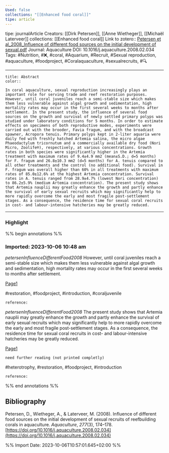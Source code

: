 ```yaml
---
Used: false
collections: "[[Enhanced food coral]]"
tipe: article
---
```

tipe: journalArticle
Creators: [[Dirk Petersen]], [[Anne Wietheger]], [[Michaël Laterveer]]
collections: [[Enhanced food coral]]
Link to zotero:: [Petersen et al_2008_Influence of different food sources on the initial development of sexual.pdf](zotero://select/library/items/7M5KX48M)
Journal: Aquaculture
DOI: 10.1016/j.aquaculture.2008.02.034
Tags: #Nutrition, #❌, #coral, #Aquarium, #Recruit, #Sexual reproduction, #aquaculture, #foodproject, #Coralaquaculture, #sexualrecruits, #🔍

---
```ad-note
title: Abstract
color:: 

In coral aquaculture, sexual reproduction increasingly plays an important role for serving trade and reef restoration purposes. However, until coral juveniles reach a semi-stable size which makes them less vulnerable against algal growth and sedimentation, high mortality rates may occur in the first several weeks to months after settlement. In the present study, the influence of several food sources on the growth and survival of newly settled primary polyps was studied under laboratory conditions for 5 months. In order to estimate effects on specimens of both reproductive modes, experiments were carried out with the brooder, Favia fragum, and with the broadcast spawner, Acropora tenuis. Primary polyps kept in 2-liter aquaria were daily fed with freshly hatched Artemia salina, the micro algae Phaeodactylum tricornutum and a commercially available dry food (Nori Micro, Zoolife®), respectively, at various concentrations. Growth rates in both species were significantly higher in the Artemia treatment with maximum rates of 9.4±4.9 mm2 (mean±S.D.; d=5 months) for F. fragum and 26.8±10.3 mm2 (d=5 months) for A. tenuis compared to all other treatments and the control (no additional food). Survival in F. fragum was overall higher than 60% in all treatments with maximum rates of 85.0±12.6% at the highest Artemia concentration. Survival rates in A. tenuis ranged from 28.9±4.7% (lowest Nori concentration) to 86.2±5.9% (medium Artemia concentration). The present study shows that Artemia nauplii may greatly enhance the growth and partly enhance the survival of early sexual recruits which may significantly help to more rapidly overcome the early and most fragile post-settlement stages. As a consequence, the residence time for sexual coral recruits in cost- and labour-intensive hatcheries may be greatly reduced.

```

---
### Highlight

%% begin annotations %%



### Imported: 2023-10-06 10:48 am

*petersenInfluenceDifferentFood2008*
	However, until coral juveniles reach a semi-stable size which makes them less vulnerable against algal growth and sedimentation, high mortality rates may occur in the first several weeks to months after settlement. 
	
[Page1](zotero://open-pdf/library/items/7M5KX48M?page=1&a=IVVH6NW3)
	
	
#restoration, #foodproject, #introduction, #coraljuvenile
	
	
	reference:

*petersenInfluenceDifferentFood2008*
	The present study shows that Artemia nauplii may greatly enhance the growth and partly enhance the survival of early sexual recruits which may significantly help to more rapidly overcome the early and most fragile post-settlement stages. As a consequence, the residence time for sexual coral recruits in cost- and labour-intensive hatcheries may be greatly reduced. 
	
[Page1](zotero://open-pdf/library/items/7M5KX48M?page=1&a=85MH4UJY)
	
	need further reading (not printed completly)
	
	
#heterotrophy, #restoration, #foodproject, #introduction
	
	
	reference:


%% end annotations %%

## Bibliography

Petersen, D., Wietheger, A., & Laterveer, M. (2008). Influence of different food sources on the initial development of sexual recruits of reefbuilding corals in aquaculture. _Aquaculture_, _277_(3), 174–178. [https://doi.org/10.1016/j.aquaculture.2008.02.034](https://doi.org/10.1016/j.aquaculture.2008.02.034)

%% Import Date: 2023-10-06T10:57:01.645+02:00 %%
